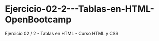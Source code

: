 # Ejercicio-02-2---Tablas-en-HTML-OpenBootcamp
Ejercicio 02 / 2 - Tablas en HTML - Curso HTML y CSS
